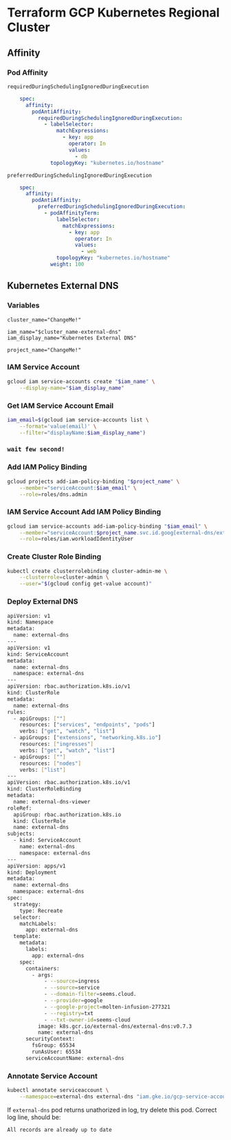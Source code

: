 # Terraform GCP Kubernetes Regional Cluster 

## Affinity

### Pod Affinity
`requiredDuringSchedulingIgnoredDuringExecution`

```yaml
    spec:
      affinity:
        podAntiAffinity:
          requiredDuringSchedulingIgnoredDuringExecution:
            - labelSelector:
                matchExpressions:
                  - key: app
                    operator: In
                    values:
                      - db
              topologyKey: "kubernetes.io/hostname"
```

`preferredDuringSchedulingIgnoredDuringExecution`

```yaml
    spec:
      affinity:
        podAntiAffinity:
          preferredDuringSchedulingIgnoredDuringExecution:
            - podAffinityTerm:
                labelSelector:
                  matchExpressions:
                    - key: app
                      operator: In
                      values:
                        - web
                topologyKey: "kubernetes.io/hostname"
              weight: 100
```

## Kubernetes External DNS

### Variables
```
cluster_name="ChangeMe!"

iam_name="$cluster_name-external-dns"
iam_display_name="Kubernetes External DNS"

project_name="ChangeMe!"
```

### IAM Service Account
```bash
gcloud iam service-accounts create "$iam_name" \
    --display-name="$iam_display_name"
```

### Get IAM Service Account Email
```bash
iam_email=$(gcloud iam service-accounts list \
    --format='value(email)' \
    --filter="displayName:$iam_display_name")
```

### `wait few second!`

### Add IAM Policy Binding
```bash
gcloud projects add-iam-policy-binding "$project_name" \
    --member="serviceAccount:$iam_email" \
    --role=roles/dns.admin
```

### IAM Service Account Add IAM Policy Binding 
```bash
gcloud iam service-accounts add-iam-policy-binding "$iam_email" \
    --member="serviceAccount:$project_name.svc.id.goog[external-dns/external-dns]" \
    --role=roles/iam.workloadIdentityUser
```

### Create Cluster Role Binding
```bash
kubectl create clusterrolebinding cluster-admin-me \
    --clusterrole=cluster-admin \
    --user="$(gcloud config get-value account)"
```

### Deploy External DNS
```bash
apiVersion: v1
kind: Namespace
metadata:
  name: external-dns
---
apiVersion: v1
kind: ServiceAccount
metadata:
  name: external-dns
  namespace: external-dns
---
apiVersion: rbac.authorization.k8s.io/v1
kind: ClusterRole
metadata:
  name: external-dns
rules:
  - apiGroups: [""]
    resources: ["services", "endpoints", "pods"]
    verbs: ["get", "watch", "list"]
  - apiGroups: ["extensions", "networking.k8s.io"]
    resources: ["ingresses"]
    verbs: ["get", "watch", "list"]
  - apiGroups: [""]
    resources: ["nodes"]
    verbs: ["list"]
---
apiVersion: rbac.authorization.k8s.io/v1
kind: ClusterRoleBinding
metadata:
  name: external-dns-viewer
roleRef:
  apiGroup: rbac.authorization.k8s.io
  kind: ClusterRole
  name: external-dns
subjects:
  - kind: ServiceAccount
    name: external-dns
    namespace: external-dns
---
apiVersion: apps/v1
kind: Deployment
metadata:
  name: external-dns
  namespace: external-dns
spec:
  strategy:
    type: Recreate
  selector:
    matchLabels:
      app: external-dns
  template:
    metadata:
      labels:
        app: external-dns
    spec:
      containers:
        - args:
            - --source=ingress
            - --source=service
            - --domain-filter=seems.cloud.
            - --provider=google
            - --google-project=molten-infusion-277321
            - --registry=txt
            - --txt-owner-id=seems-cloud
          image: k8s.gcr.io/external-dns/external-dns:v0.7.3
          name: external-dns
      securityContext:
        fsGroup: 65534
        runAsUser: 65534
      serviceAccountName: external-dns
```

### Annotate Service Account
```bash
kubectl annotate serviceaccount \
    --namespace=external-dns external-dns "iam.gke.io/gcp-service-account=$iam_email"
```

If `external-dns` pod returns unathorized in log, try delete this pod. Correct log line, should be:

`All records are already up to date`
